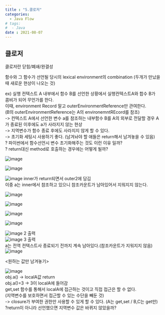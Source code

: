 ```yaml
---
title : "5.클로저"
categories:
  - Java Flow
# tags:
#  - Java
date : 2021-08-07
---
```


클로저  
--- 

클로저란 
닫힘/폐쇄/완결성 

함수와 그 함수가 선언될 당시의 lexical environment의 combination (두개가 만났을 때 새로운 현상이 나오는 것)

ex) 실행 컨텍스트 A 내부에서 함수 B를 선언한 상황에서 실행컨텍스트A와 합수 B가 콤비가 되어 무언가를 한다.  
이때, environment Record 말고 outerEnvironmentReference만 관여한다.  
(B의 outerEnvironmentReference는 A의 environemntREcord를 참조)  
-> 컨텍스트 A에서 선언한 변수 a를 참조하는 내부함수 B를 A의 외부로 전달할 경우 A가 종료된 이후에도 a가 사라지지 않는 현상  
-> 지역변수가 함수 종료 후에도 사라지지 않게 할 수 있다.  
-> 초기화 세팅시 사용하기 좋다. (남겨놔야 할 애들은 return해서 남겨놓을 수 있음)  
? 파이썬에서 함수선언시 변수 초기화해주는 것도 이런 이유 일까?  
? return대신 method로 호출하는 경우에는 어떻게 될까?  

![image](https://user-images.githubusercontent.com/71579659/128590883-5ed4fc70-09bd-443a-a997-f5b11db46d74.png)

![image](https://user-images.githubusercontent.com/71579659/128590993-0a9231b4-df54-42c4-9941-b23dd0bf6ce6.png)


![image](https://user-images.githubusercontent.com/71579659/128591332-dd961b66-42b8-41e4-83dc-999bd4dff871.png)
inner가 return되면서 outer2에 담김  
이중 a는 inner에서 참조하고 있으니 참조카운트가 남아있어서 지워지지 않는다.  

![image](https://user-images.githubusercontent.com/71579659/128591341-59f740f6-892e-462a-9c3f-98a35bd0c8e3.png)


![image](https://user-images.githubusercontent.com/71579659/128591381-bd47eaf3-5e1f-431d-91a4-aaa31ac96773.png)

![image](https://user-images.githubusercontent.com/71579659/128591443-76c14d68-3d50-482a-90b9-10f40abec408.png)


![image](https://user-images.githubusercontent.com/71579659/128614639-124fa207-a898-4811-a1fe-b3659ce73a74.png)

![image](https://user-images.githubusercontent.com/71579659/128614658-0277c439-f076-47ff-9da5-f45201f94bce.png)
2 출력  
![image](https://user-images.githubusercontent.com/71579659/128614663-9f640d9e-eca3-4938-af31-e8378a189754.png)
3 출력  
a는 전역 컨텍스트사 종료되기 전까지 계속 남아있다.(참조카운트가 지워지지 않음)  
![image](https://user-images.githubusercontent.com/71579659/128614667-7e1cb2b3-f432-4f18-b70c-a685485b9eb6.png)

  
<원하는 값만 남겨놓기>

![image](https://user-images.githubusercontent.com/71579659/128614845-63f72eda-7702-4ff1-b8a2-92080c589442.png)  
obj.a() ->  localA값 return  
obj.a()=3 -> 3이 localA에 들어감  
get,set 함수를 통해서 localA에 접근하는 것이고 직접 접근은 할 수 없다.  
(지역변수를 보호하면서 접근할 수 있는 수단을 빼둔 것)  
-> closure가 부여한 권한만 사용할 수 있게 할 수 있다. (A는 get,set / B,C는 get만)  
?return이 아니라 선언했으면 지역변수 값은 바뀌지 않았을까?   


